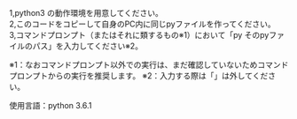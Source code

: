 1,python3 の動作環境を用意してください。                                                           
2,このコードをコピーして自身のPC内に同じpyファイルを作ってください。                                 
3,コマンドプロンプト（またはそれに類するもの※1）において「py そのpyファイルのパス」を入力してください※2。

※1：なおコマンドプロンプト以外での実行は、まだ確認していないためコマンドプロンプトからの実行を推奨します。
※2：入力する際は「」は外してください。

使用言語：python 3.6.1
